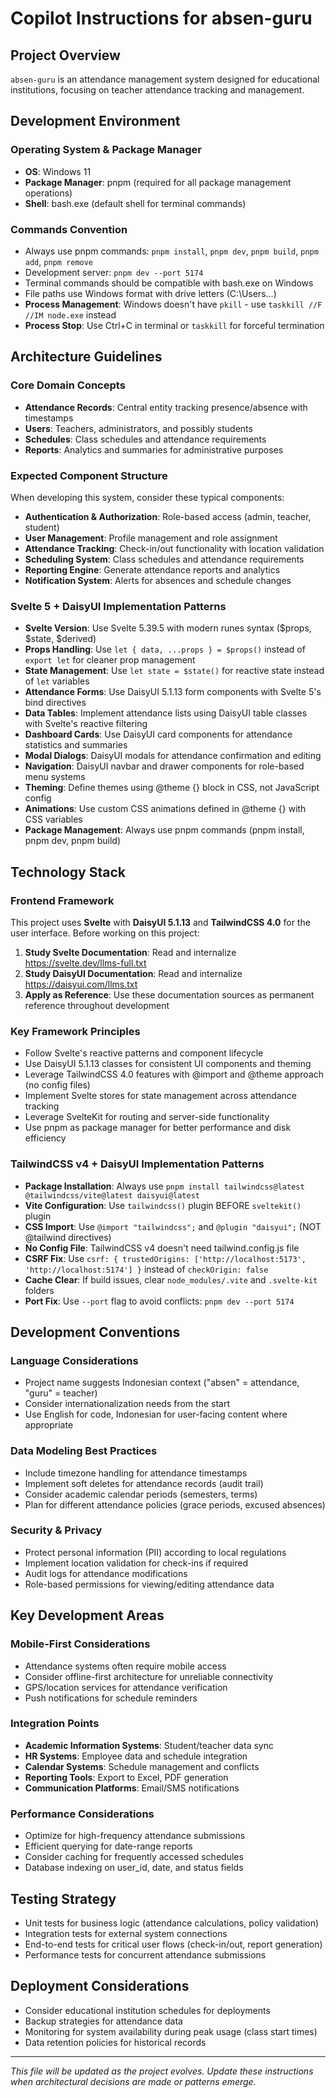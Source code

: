 # Copilot Instructions for absen-guru

## Project Overview

`absen-guru` is an attendance management system designed for educational institutions, focusing on teacher attendance tracking and management.

## Development Environment

### Operating System & Package Manager

- **OS**: Windows 11
- **Package Manager**: pnpm (required for all package management operations)
- **Shell**: bash.exe (default shell for terminal commands)

### Commands Convention

- Always use pnpm commands: `pnpm install`, `pnpm dev`, `pnpm build`, `pnpm add`, `pnpm remove`
- Development server: `pnpm dev --port 5174`
- Terminal commands should be compatible with bash.exe on Windows
- File paths use Windows format with drive letters (C:\Users\...)
- **Process Management**: Windows doesn't have `pkill` - use `taskkill //F //IM node.exe` instead
- **Process Stop**: Use Ctrl+C in terminal or `taskkill` for forceful termination

## Architecture Guidelines

### Core Domain Concepts

- **Attendance Records**: Central entity tracking presence/absence with timestamps
- **Users**: Teachers, administrators, and possibly students
- **Schedules**: Class schedules and attendance requirements
- **Reports**: Analytics and summaries for administrative purposes

### Expected Component Structure

When developing this system, consider these typical components:

- **Authentication & Authorization**: Role-based access (admin, teacher, student)
- **User Management**: Profile management and role assignment
- **Attendance Tracking**: Check-in/out functionality with location validation
- **Scheduling System**: Class schedules and attendance requirements
- **Reporting Engine**: Generate attendance reports and analytics
- **Notification System**: Alerts for absences and schedule changes

### Svelte 5 + DaisyUI Implementation Patterns

- **Svelte Version**: Use Svelte 5.39.5 with modern runes syntax ($props, $state, $derived)
- **Props Handling**: Use `let { data, ...props } = $props()` instead of `export let` for cleaner prop management
- **State Management**: Use `let state = $state()` for reactive state instead of `let` variables
- **Attendance Forms**: Use DaisyUI 5.1.13 form components with Svelte 5's bind directives
- **Data Tables**: Implement attendance lists using DaisyUI table classes with Svelte's reactive filtering
- **Dashboard Cards**: Use DaisyUI card components for attendance statistics and summaries
- **Modal Dialogs**: DaisyUI modals for attendance confirmation and editing
- **Navigation**: DaisyUI navbar and drawer components for role-based menu systems
- **Theming**: Define themes using @theme {} block in CSS, not JavaScript config
- **Animations**: Use custom CSS animations defined in @theme {} with CSS variables
- **Package Management**: Always use pnpm commands (pnpm install, pnpm dev, pnpm build)

## Technology Stack

### Frontend Framework

This project uses **Svelte** with **DaisyUI 5.1.13** and **TailwindCSS 4.0** for the user interface. Before working on this project:

1. **Study Svelte Documentation**: Read and internalize https://svelte.dev/llms-full.txt
2. **Study DaisyUI Documentation**: Read and internalize https://daisyui.com/llms.txt
3. **Apply as Reference**: Use these documentation sources as permanent reference throughout development

### Key Framework Principles

- Follow Svelte's reactive patterns and component lifecycle
- Use DaisyUI 5.1.13 classes for consistent UI components and theming
- Leverage TailwindCSS 4.0 features with @import and @theme approach (no config files)
- Implement Svelte stores for state management across attendance tracking
- Leverage SvelteKit for routing and server-side functionality
- Use pnpm as package manager for better performance and disk efficiency

### TailwindCSS v4 + DaisyUI Implementation Patterns

- **Package Installation**: Always use `pnpm install tailwindcss@latest @tailwindcss/vite@latest daisyui@latest`
- **Vite Configuration**: Use `tailwindcss()` plugin BEFORE `sveltekit()` plugin
- **CSS Import**: Use `@import "tailwindcss";` and `@plugin "daisyui";` (NOT @tailwind directives)
- **No Config File**: TailwindCSS v4 doesn't need tailwind.config.js file
- **CSRF Fix**: Use `csrf: { trustedOrigins: ['http://localhost:5173', 'http://localhost:5174'] }` instead of `checkOrigin: false`
- **Cache Clear**: If build issues, clear `node_modules/.vite` and `.svelte-kit` folders
- **Port Fix**: Use `--port` flag to avoid conflicts: `pnpm dev --port 5174`

## Development Conventions

### Language Considerations

- Project name suggests Indonesian context ("absen" = attendance, "guru" = teacher)
- Consider internationalization needs from the start
- Use English for code, Indonesian for user-facing content where appropriate

### Data Modeling Best Practices

- Include timezone handling for attendance timestamps
- Implement soft deletes for attendance records (audit trail)
- Consider academic calendar periods (semesters, terms)
- Plan for different attendance policies (grace periods, excused absences)

### Security & Privacy

- Protect personal information (PII) according to local regulations
- Implement location validation for check-ins if required
- Audit logs for attendance modifications
- Role-based permissions for viewing/editing attendance data

## Key Development Areas

### Mobile-First Considerations

- Attendance systems often require mobile access
- Consider offline-first architecture for unreliable connectivity
- GPS/location services for attendance verification
- Push notifications for schedule reminders

### Integration Points

- **Academic Information Systems**: Student/teacher data sync
- **HR Systems**: Employee data and schedule integration
- **Calendar Systems**: Schedule management and conflicts
- **Reporting Tools**: Export to Excel, PDF generation
- **Communication Platforms**: Email/SMS notifications

### Performance Considerations

- Optimize for high-frequency attendance submissions
- Efficient querying for date-range reports
- Consider caching for frequently accessed schedules
- Database indexing on user_id, date, and status fields

## Testing Strategy

- Unit tests for business logic (attendance calculations, policy validation)
- Integration tests for external system connections
- End-to-end tests for critical user flows (check-in/out, report generation)
- Performance tests for concurrent attendance submissions

## Deployment Considerations

- Consider educational institution schedules for deployments
- Backup strategies for attendance data
- Monitoring for system availability during peak usage (class start times)
- Data retention policies for historical records

---

_This file will be updated as the project evolves. Update these instructions when architectural decisions are made or patterns emerge._
